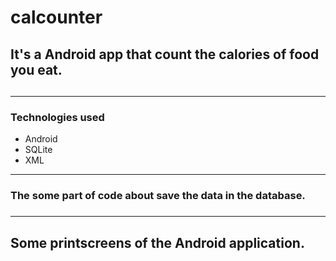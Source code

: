 # calcounter

<h2> It's a Android app that count the calories of food you eat.<h2>

<hr>

<h3>Technologies used</h3>

<ul>
  <li>Android</li>
  <li>SQLite</li>
  <li>XML</li>
</ul>

<hr>

<h3> The some part of code about save the data in the database. <h3>

<hr>

<h2>Some printscreens of the Android application.</h2>
